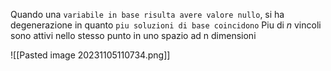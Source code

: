 Quando una `variabile in base risulta avere valore nullo`, si ha degenerazione in quanto `piu soluzioni di base coincidono`
Piu di $n$ vincoli sono attivi nello stesso punto in uno spazio ad n dimensioni

![[Pasted image 20231105110734.png]]
